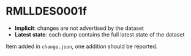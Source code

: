 # RMLLDES0001f

- **Implicit**: changes are not advertised by the dataset
- **Latest state**: each dump contains the full latest state of the dataset

Item added in `change.json`, one addition should be reported.
